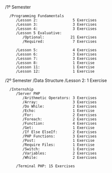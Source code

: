    /1º Semester
      
      /Programming Fundamentals
         /Lesson 2:                5 Exercises
         /Lesson 3:                3 Exercises
         /Lesson 4:                3 Exercises
         /Lesson 5 Evaluative:
            /Optional:            21 Exercises
            /Required:             7 Exercises  
            
         /Lesson 5:                4 Exercises
         /Lesson 6:                3 Exercises
         /Lesson 7:                3 Exercises
         /Lesson 8:                1 Exercise
         /Lesson 11:               1 Exercise
         /Lesson 12:               1 Exercise
   /2º Semester
      /Data Structure
         /Lesson 2: 1 Exercise
         
      /Internship
         /Server PHP
            /Arithmetic Operators: 3 Exercises
            /Array:                3 Exercises
            /Do While:             2 Exercises
            /Echo:                 1 Exercise
            /For:                  2 Exercises
            /Foreach:              2 Exercises
            /Function:             4 Exercises
            /Get:                  1 Exercise
            /If Else ElseIf:       2 Exercises
            /PHP Functions:        3 Exercises
            /Post:                 1 Exercise
            /Require Files:        1 Exercise
            /Switch:               1 Exercise
            /Variables:            2 Exercises
            /While:                2 Exercises

         /Terminal PHP: 15 Exercises
